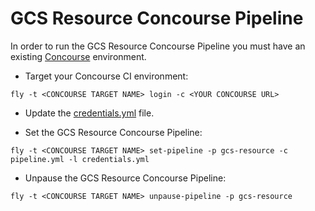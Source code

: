 # GCS Resource Concourse Pipeline

In order to run the GCS Resource Concourse Pipeline you must have an existing [Concourse](http://concourse.ci) environment.

* Target your Concourse CI environment:

```
fly -t <CONCOURSE TARGET NAME> login -c <YOUR CONCOURSE URL>
```

* Update the [credentials.yml](https://github.com/steve-sienk/gcs-resource/blob/master/ci/credentials.yml) file.

* Set the GCS Resource Concourse Pipeline:

```
fly -t <CONCOURSE TARGET NAME> set-pipeline -p gcs-resource -c pipeline.yml -l credentials.yml
```

* Unpause the GCS Resource Concourse Pipeline:

```
fly -t <CONCOURSE TARGET NAME> unpause-pipeline -p gcs-resource
```
